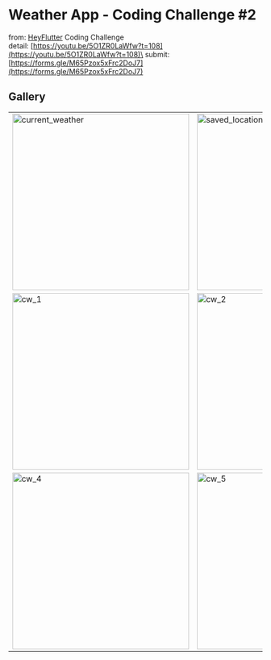 # Weather App - Coding Challenge #2

from: [HeyFlutter](https://www.youtube.com/@HeyFlutter) Coding Challenge\
detail: [https://youtu.be/5O1ZR0LaWfw?t=108](https://youtu.be/5O1ZR0LaWfw?t=108)\
submit: [https://forms.gle/M65Pzox5xFrc2DoJ7](https://forms.gle/M65Pzox5xFrc2DoJ7)

## Gallery

|                                                                                                                                                                                                                                                       |                                                                                                                                                                                                                                                       |                                                                                                                                                                                                                                     |
| ----------------------------------------------------------------------------------------------------------------------------------------------------------------------------------------------------------------------------------------------------- | ----------------------------------------------------------------------------------------------------------------------------------------------------------------------------------------------------------------------------------------------------- | ----------------------------------------------------------------------------------------------------------------------------------------------------------------------------------------------------------------------------------- |
| <image src="https://raw.githubusercontent.com/indratrisnar/weather_app_challenge/main/pics/current_weather.gif" caption="" alt="current_weather" width="350" position="center" command="fill" option="q100" class="img-fluid" title=""  webp="false"> | <image src="https://raw.githubusercontent.com/indratrisnar/weather_app_challenge/main/pics/saved_locations.jpg" caption="" alt="saved_locations" width="350" position="center" command="fill" option="q100" class="img-fluid" title=""  webp="false"> | <image src="https://raw.githubusercontent.com/indratrisnar/weather_app_challenge/main/pics/search.jpg" caption="" alt="search" width="350" position="center" command="fill" option="q100" class="img-fluid" title=""  webp="false"> |
| <image src="https://raw.githubusercontent.com/indratrisnar/weather_app_challenge/main/pics/cw_1.jpg" caption="" alt="cw_1" width="350" position="center" command="fill" option="q100" class="img-fluid" title=""  webp="false">                       | <image src="https://raw.githubusercontent.com/indratrisnar/weather_app_challenge/main/pics/cw_2.jpg" caption="" alt="cw_2" width="350" position="center" command="fill" option="q100" class="img-fluid" title=""  webp="false">                       | <image src="https://raw.githubusercontent.com/indratrisnar/weather_app_challenge/main/pics/cw_3.jpg" caption="" alt="cw_3" width="350" position="center" command="fill" option="q100" class="img-fluid" title=""  webp="false">     |
| <image src="https://raw.githubusercontent.com/indratrisnar/weather_app_challenge/main/pics/cw_4.jpg" caption="" alt="cw_4" width="350" position="center" command="fill" option="q100" class="img-fluid" title=""  webp="false">                       | <image src="https://raw.githubusercontent.com/indratrisnar/weather_app_challenge/main/pics/cw_5.jpg" caption="" alt="cw_5" width="350" position="center" command="fill" option="q100" class="img-fluid" title=""  webp="false">                       |                                                                                                                                                                                                                                     |
